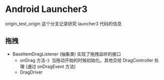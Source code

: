 # Android Launcher3
origin_test_origin 这个分支记录研究 launcher3 代码的信息

## 拖拽

- BaseItemDragListener (抽象类) 实现了拖拽监听的接口
  - onDrag 方法-》当拖动开始的时候初始化。其他交给 DragController 处理 (通过 onDragEvent 方法)
  - DragDriver 